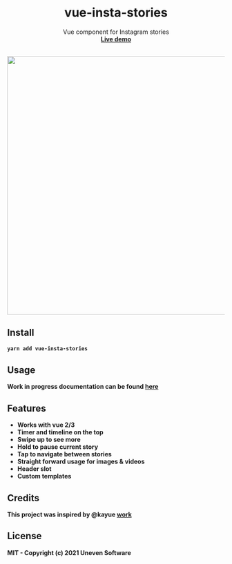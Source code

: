 <h1 align="center">vue-insta-stories</h1>

<p align="center">
  Vue component for Instagram stories<br/>
<a href="https://unevensoftware.github.io/vue-insta-stories" target="__blank"><b>Live demo<b></a>
</p>

<br/>
<img height="600" src="https://i.imgur.com/gyX0XFw.png"/>

## Install
```bash
yarn add vue-insta-stories
```

## Usage
Work in progress documentation can be found [here](https://github.com/UnevenSoftware/vue-insta-stories/tree/main/packages/lib#readme)

## Features
- Works with vue 2/3
- Timer and timeline on the top
- Swipe up to see more
- Hold to pause current story
- Tap to navigate between stories
- Straight forward usage for images & videos
- Header slot
- Custom templates

## Credits
This project was inspired by @kayue [work](https://github.com/kayue/vue-story-example)

## License
MIT - Copyright (c) 2021 Uneven Software
